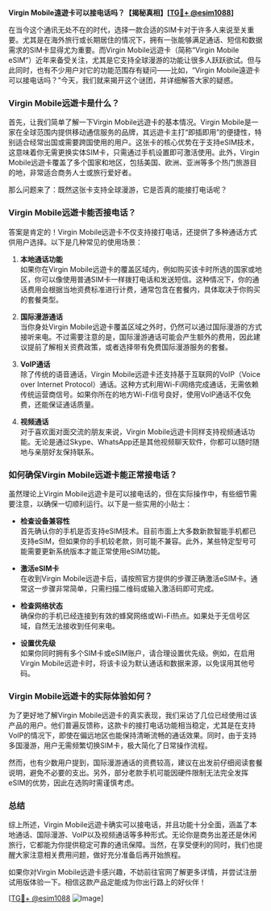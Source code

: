 **Virgin Mobile遠遊卡可以接电话吗？【揭秘真相】[[TG💪+ @esim1088](https://t.me/s/esim1088)]**

在当今这个通讯无处不在的时代，选择一款合适的SIM卡对于许多人来说至关重要。尤其是在海外旅行或长期居住的情况下，拥有一张能够满足通话、短信和数据需求的SIM卡显得尤为重要。而Virgin Mobile远遊卡（简称“Virgin Mobile eSIM”）近年来备受关注，尤其是它支持全球漫游的功能让很多人跃跃欲试。但与此同时，也有不少用户对它的功能范围存有疑问——比如，“Virgin Mobile遠遊卡可以接电话吗？”今天，我们就来揭开这个谜团，并详细解答大家的疑惑。

### Virgin Mobile远遊卡是什么？

首先，让我们简单了解一下Virgin Mobile远遊卡的基本情况。Virgin Mobile是一家在全球范围内提供移动通信服务的品牌，其远遊卡主打“即插即用”的便捷性，特别适合经常出国或需要跨国使用的用户。这张卡的核心优势在于支持eSIM技术，这意味着你无需更换实体SIM卡，只需通过手机设置即可激活使用。此外，Virgin Mobile远遊卡覆盖了多个国家和地区，包括美国、欧洲、亚洲等多个热门旅游目的地，非常适合商务人士或旅行爱好者。

那么问题来了：既然这张卡支持全球漫游，它是否真的能接打电话呢？

### Virgin Mobile远遊卡能否接电话？

答案是肯定的！Virgin Mobile远遊卡不仅支持接打电话，还提供了多种通话方式供用户选择。以下是几种常见的使用场景：

1. **本地通话功能**  
   如果你在Virgin Mobile远遊卡的覆盖区域内，例如购买该卡时所选的国家或地区，你可以像使用普通SIM卡一样拨打电话和发送短信。这种情况下，你的通话费用会根据当地资费标准进行计费，通常包含在套餐内，具体取决于你购买的套餐类型。

2. **国际漫游通话**  
   当你身处Virgin Mobile远遊卡覆盖区域之外时，仍然可以通过国际漫游的方式接听来电。不过需要注意的是，国际漫游通话可能会产生额外的费用，因此建议提前了解相关资费政策，或者选择带有免费国际漫游服务的套餐。

3. **VoIP通话**  
   除了传统的语音通话，Virgin Mobile远遊卡还支持基于互联网的VoIP（Voice over Internet Protocol）通话。这种方式利用Wi-Fi网络完成通话，无需依赖传统运营商信号。如果你所在的地方Wi-Fi信号良好，使用VoIP通话不仅免费，还能保证通话质量。

4. **视频通话**  
   对于喜欢面对面交流的朋友来说，Virgin Mobile远遊卡同样支持视频通话功能。无论是通过Skype、WhatsApp还是其他视频聊天软件，你都可以随时随地与亲朋好友保持联系。

### 如何确保Virgin Mobile远遊卡能正常接电话？

虽然理论上Virgin Mobile远遊卡是可以接电话的，但在实际操作中，有些细节需要注意，以确保一切顺利运行。以下是一些实用的小贴士：

- **检查设备兼容性**  
  首先确认你的手机是否支持eSIM技术。目前市面上大多数新款智能手机都已支持eSIM，但如果你的手机较老款，则可能不兼容。此外，某些特定型号可能需要更新系统版本才能正常使用eSIM功能。

- **激活eSIM卡**  
  在收到Virgin Mobile远遊卡后，请按照官方提供的步骤正确激活eSIM卡。通常这一步骤非常简单，只需扫描二维码或输入激活码即可完成。

- **检查网络状态**  
  确保你的手机已经连接到有效的蜂窝网络或Wi-Fi热点。如果处于无信号区域，自然无法接收到任何来电。

- **设置优先级**  
  如果你同时拥有多个SIM卡或eSIM账户，请合理设置优先级。例如，在启用Virgin Mobile远遊卡时，将该卡设为默认通话和数据来源，以免误用其他号码。

### Virgin Mobile远遊卡的实际体验如何？

为了更好地了解Virgin Mobile远遊卡的真实表现，我们采访了几位已经使用过该产品的用户。他们普遍反馈称，这款卡的接打电话功能相当稳定，尤其是在支持VoIP的情况下，即使在偏远地区也能保持清晰流畅的通话效果。同时，由于支持多国漫游，用户无需频繁切换SIM卡，极大简化了日常操作流程。

然而，也有少数用户提到，国际漫游通话的资费较高，建议在出发前仔细阅读套餐说明，避免不必要的支出。另外，部分老款手机可能因硬件限制无法完全发挥eSIM的优势，因此在选购时需谨慎考虑。

### 总结

综上所述，Virgin Mobile远遊卡确实可以接电话，并且功能十分全面，涵盖了本地通话、国际漫游、VoIP以及视频通话等多种形式。无论你是商务出差还是休闲旅行，它都能为你提供稳定可靠的通讯保障。当然，在享受便利的同时，我们也提醒大家注意相关费用问题，做好充分准备后再开始旅程。

如果你对Virgin Mobile远遊卡感兴趣，不妨前往官网了解更多详情，并尝试注册试用版体验一下。相信这款产品定能成为你出行路上的好伙伴！

[[TG💪+ @esim1088](https://t.me/s/esim1088) ![Image](https://i.postimg.cc/4NQfJmqS/Snipaste-2025-05-13-00-14-12.png)]